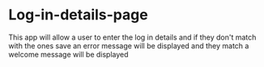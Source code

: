 # Log-in-details-page
This app will allow a user to enter the log in details and if they don't match with the ones save an error message will be displayed and they match a welcome message will be displayed
